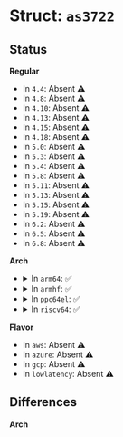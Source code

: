 # Struct: <code>as3722</code>

## Status
<b>Regular</b>
<ul>
<li>
In <code>4.4</code>: Absent ⚠️
</li>
<li>
In <code>4.8</code>: Absent ⚠️
</li>
<li>
In <code>4.10</code>: Absent ⚠️
</li>
<li>
In <code>4.13</code>: Absent ⚠️
</li>
<li>
In <code>4.15</code>: Absent ⚠️
</li>
<li>
In <code>4.18</code>: Absent ⚠️
</li>
<li>
In <code>5.0</code>: Absent ⚠️
</li>
<li>
In <code>5.3</code>: Absent ⚠️
</li>
<li>
In <code>5.4</code>: Absent ⚠️
</li>
<li>
In <code>5.8</code>: Absent ⚠️
</li>
<li>
In <code>5.11</code>: Absent ⚠️
</li>
<li>
In <code>5.13</code>: Absent ⚠️
</li>
<li>
In <code>5.15</code>: Absent ⚠️
</li>
<li>
In <code>5.19</code>: Absent ⚠️
</li>
<li>
In <code>6.2</code>: Absent ⚠️
</li>
<li>
In <code>6.5</code>: Absent ⚠️
</li>
<li>
In <code>6.8</code>: Absent ⚠️
</li>
</ul>
<b>Arch</b>
<ul>
<li>
<details>
<summary>In <code>arm64</code>: ✅</summary>

```c
struct as3722 {
    struct device *dev;
    struct regmap *regmap;
    int chip_irq;
    long unsigned int irq_flags;
    bool en_intern_int_pullup;
    bool en_intern_i2c_pullup;
    bool en_ac_ok_pwr_on;
    struct regmap_irq_chip_data *irq_data;
};
```
</details>
</li>
<li>
<details>
<summary>In <code>armhf</code>: ✅</summary>

```c
struct as3722 {
    struct device *dev;
    struct regmap *regmap;
    int chip_irq;
    long unsigned int irq_flags;
    bool en_intern_int_pullup;
    bool en_intern_i2c_pullup;
    bool en_ac_ok_pwr_on;
    struct regmap_irq_chip_data *irq_data;
};
```
</details>
</li>
<li>
<details>
<summary>In <code>ppc64el</code>: ✅</summary>

```c
struct as3722 {
    struct device *dev;
    struct regmap *regmap;
    int chip_irq;
    long unsigned int irq_flags;
    bool en_intern_int_pullup;
    bool en_intern_i2c_pullup;
    bool en_ac_ok_pwr_on;
    struct regmap_irq_chip_data *irq_data;
};
```
</details>
</li>
<li>
<details>
<summary>In <code>riscv64</code>: ✅</summary>

```c
struct as3722 {
    struct device *dev;
    struct regmap *regmap;
    int chip_irq;
    long unsigned int irq_flags;
    bool en_intern_int_pullup;
    bool en_intern_i2c_pullup;
    bool en_ac_ok_pwr_on;
    struct regmap_irq_chip_data *irq_data;
};
```
</details>
</li>
</ul>
<b>Flavor</b>
<ul>
<li>
In <code>aws</code>: Absent ⚠️
</li>
<li>
In <code>azure</code>: Absent ⚠️
</li>
<li>
In <code>gcp</code>: Absent ⚠️
</li>
<li>
In <code>lowlatency</code>: Absent ⚠️
</li>
</ul>

## Differences
<b>Arch</b>
<ul>
</ul>
